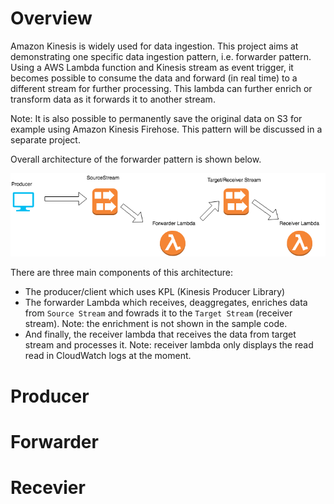# Overview
Amazon Kinesis is widely used for data ingestion.  This project aims at demonstrating one specific data ingestion pattern, i.e. forwarder pattern.  Using a AWS Lambda function and Kinesis stream as event trigger, it becomes possible to consume the data and forward (in real time) to a different stream for further processing.  This lambda can further enrich or transform data as it forwards it to another stream.

Note: It is also possible to permanently save the original data on S3 for example using Amazon Kinesis Firehose.  This pattern will be discussed in a separate project.

Overall architecture of the forwarder pattern is shown below.

![architecture][arch-v1]

There are three main components of this architecture:
- The producer/client which uses KPL (Kinesis Producer Library)
- The forwarder Lambda which receives, deaggregates, enriches data from `Source Stream` and fowrads it to the `Target Stream` (receiver stream).  Note: the enrichment is not shown in the sample code.
- And finally, the receiver lambda that receives the data from target stream and processes it.  Note: receiver lambda only displays the read read in CloudWatch logs at the moment.

# Producer

# Forwarder

# Recevier


[arch-v1]: Architecture_v1.png


